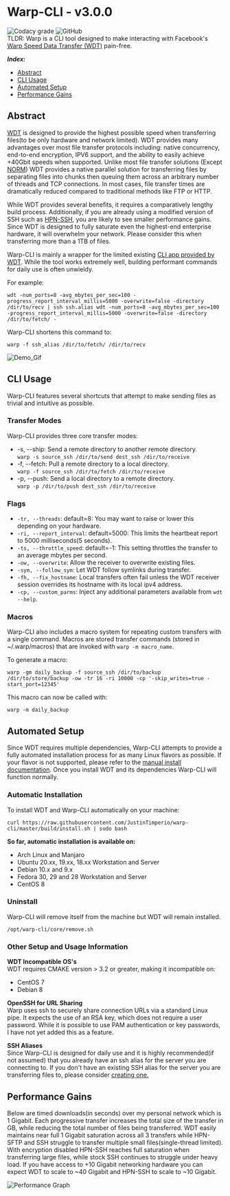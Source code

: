 # Warp-CLI - v3.0.0
![Codacy grade](https://img.shields.io/codacy/grade/5215996113c94fc4885dae3aa4a26a35?label=codacy%20grade&style=for-the-badge)
![GitHub](https://img.shields.io/github/license/justintimperio/warp-cli?style=for-the-badge)\
TLDR: Warp is a CLI tool designed to make interacting with Facebook's [Warp Speed Data Transfer (WDT)](https://github.com/facebook/wdt) pain-free.

***Index:***
- [Abstract](https://github.com/JustinTimperio/warp-cli#abstract)
- [CLI Usage](https://github.com/JustinTimperio/warp-cli#cli-usage)
- [Automated Setup](https://github.com/JustinTimperio/warp-cli#setup)
- [Performance Gains](https://github.com/JustinTimperio/warp-cli#performance-gains)


## Abstract
[WDT](https://github.com/facebook/wdt) is designed to provide the highest possible speed when transferring files(to be only hardware and network limited). WDT provides many advantages over most file transfer protocols including: native concurrency, end-to-end encryption, IPV6 support, and the ability to easily achieve +40Gbit speeds when supported. Unlike most file transfer solutions (Except [NORM](https://www.nrl.navy.mil/itd/ncs/products/norm)) WDT provides a native parallel solution for transferring files by separating files into chunks then queuing them across an arbitrary number of threads and TCP connections. In most cases, file transfer times are dramatically reduced compared to traditional methods like FTP or HTTP.

While WDT provides several benefits, it requires a comparatively lengthy build process. Additionally, if you are already using a modified version of SSH such as [HPN-SSH](https://www.psc.edu/hpn-ssh), you are likely to see smaller performance gains. Since WDT is designed to fully saturate even the highest-end enterprise hardware, it will overwhelm your network. Please consider this when transferring more than a 1TB of files.

Warp-CLI is mainly a wrapper for the limited existing [CLI app provided by WDT](https://github.com/facebook/wdt/wiki/Getting-Started-with-the-WDT-command-line). While the tool works extremely well, building performant commands for daily use is often unwieldy.

For example:
```
wdt -num_ports=8 -avg_mbytes_per_sec=100 -progress_report_interval_millis=5000 -overwrite=false -directory /dir/to/recv | ssh ssh.alias wdt -num_ports=8 -avg_mbytes_per_sec=100 -progress_report_interval_millis=5000 -overwrite=false -directory /dir/to/fetch/ -
```

Warp-CLI shortens this command to:
```
warp -f ssh_alias /dir/to/fetch/ /dir/to/recv
```

![Demo_Gif](https://imgur.com/N5uSgNV.gif)


## CLI Usage
Warp-CLI features several shortcuts that attempt to make sending files as trivial and intuitive as possible.

### Transfer Modes
Warp-CLI provides three core transfer modes:
- -s, --ship: Send a remote directory to another remote directory.\
    `warp -s source_ssh /dir/to/send dest_ssh /dir/to/receive`  
- -f, --fetch: Pull a remote directory to a local directory.\
    `warp -f source_ssh /dir/to/fetch /dir/to/receive`
- -p, --push: Send a local directory to a remote directory.\
    `warp -p /dir/to/push dest_ssh /dir/to/receive`

### Flags
- `-tr, --threads`: default=8: You may want to raise or lower this depending on your hardware.
- `-ri, --report_interval`: default=5000: This limits the heartbeat report to 5000 milliseconds(5 seconds).
- `-ts, --throttle_speed`: default=-1: This setting throttles the transfer to an average mbytes per second.
- `-ow, --overwrite`: Allow the receiver to overwrite existing files.
- `-sym, --follow_sym`: Let WDT follow symlinks during transfer.
- `-fh, --fix_hostname`: Local transfers often fail unless the WDT receiver session overrides its hostname with its local ipv4 address.
- `-cp, --custom_parms`: Inject any additional parameters available from `wdt --help`.

### Macros
Warp-CLI also includes a macro system for repeating custom transfers with a single command. Macros are stored transfer commands (stored in ~/.warp/macros) that are invoked with `warp -m macro_name`.

To generate a macro:
 ```
 warp -gm daily_backup -f source_ssh /dir/to/backup /dir/to/store/backup -ow -tr 16 -ri 10000 -cp '-skip_writes=true -start_port=12345'
 ```

This macro can now be called with:
 ```
 warp -m daily_backup
```

## Automated Setup
Since WDT requires multiple dependencies, Warp-CLI attempts to provide a fully automated installation process for as many Linux flavors as possible. If your flavor is not supported, please refer to the [manual install documentation](https://github.com/facebook/wdt/blob/master/build/BUILD.md). Once you install WDT and its dependencies Warp-CLI will function normally.  

### Automatic Installation
To install WDT and Warp-CLI automatically on your machine:
``` 
curl https://raw.githubusercontent.com/JustinTimperio/warp-cli/master/build/install.sh | sudo bash
```

**So far, automatic installation is available on:**
- Arch Linux and Manjaro
- Ubuntu 20.xx, 19.xx, 18.xx Workstation and Server
- Debian 10.x and 9.x
- Fedora 30, 29 and 28 Workstation and Server
- CentOS 8

### Uninstall
Warp-CLI will remove itself from the machine but WDT will remain installed.
```
/opt/warp-cli/core/remove.sh
```

### Other Setup and Usage Information

**WDT Incompatible OS's**\
WDT requires CMAKE version > 3.2 or greater, making it incompatible on:
- CentOS 7
- Debian 8

**OpenSSH for URL Sharing**\
Warp uses ssh to securely share connection URLs via a standard Linux pipe. It expects the use of an RSA key, which does not require a user password. While it is possible to use PAM authentication or key passwords, I have not yet added this as a feature.

**SSH Aliases**\
Since Warp-CLI is designed for daily use and it is highly recommended(if not assumed) that you already have an ssh alias for the server you are connecting to. If you don't have an existing SSH alias for the server you are transferring files to, please consider [creating one.](https://www.howtogeek.com/75007/stupid-geek-tricks-use-your-ssh-config-file-to-create-aliases-for-hosts/)

## Performance Gains
Below are timed downloads(in seconds) over my personal network which is 1 Gigabit. Each progressive transfer increases the total size of the transfer in GB, while reducing the total number of files being transferred. WDT easily maintains near full 1 Gigabit saturation across all 3 transfers while HPN-SFTP and SSH struggle to transfer multiple small files(single-thread limited). With encryption disabled HPN-SSH reaches full saturation when transferring large files, while stock SSH continues to struggle under heavy load. If you have access to +10 Gigabit networking hardware you can expect WDT to scale to ~40 Gigabit and HPN-SSH to scale to ~10 Gigabit.

![Performance Graph](https://i.imgur.com/ax7eKzj.png)
